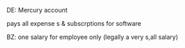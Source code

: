DE: Mercury account

pays all expense s & subscrptions for software

BZ: one salary for employee only (legally a very s,all salary)